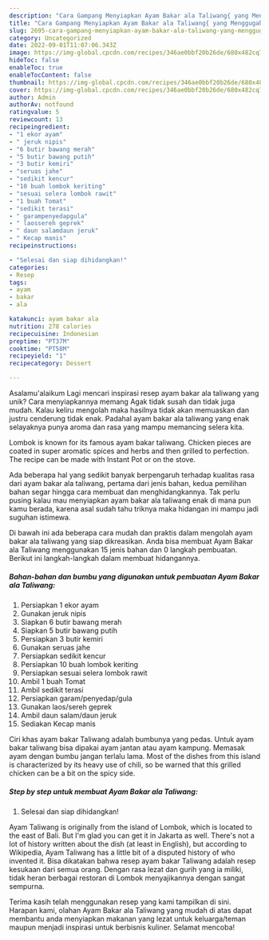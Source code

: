```yaml
---
description: "Cara Gampang Menyiapkan Ayam Bakar ala Taliwang{ yang Menggugah Selera"
title: "Cara Gampang Menyiapkan Ayam Bakar ala Taliwang{ yang Menggugah Selera"
slug: 2695-cara-gampang-menyiapkan-ayam-bakar-ala-taliwang-yang-menggugah-selera
category: Uncategorized
date: 2022-09-01T11:07:06.343Z
image: https://img-global.cpcdn.com/recipes/346ae0bbf20b26de/680x482cq70/ayam-bakar-ala-taliwang-foto-resep-utama.jpg
hideToc: false
enableToc: true
enableTocContent: false
thumbnail: https://img-global.cpcdn.com/recipes/346ae0bbf20b26de/680x482cq70/ayam-bakar-ala-taliwang-foto-resep-utama.jpg
cover: https://img-global.cpcdn.com/recipes/346ae0bbf20b26de/680x482cq70/ayam-bakar-ala-taliwang-foto-resep-utama.jpg
author: Admin
authorAv: notfound
ratingvalue: 5
reviewcount: 13
recipeingredient:
- "1 ekor ayam"
- " jeruk nipis"
- "6 butir bawang merah"
- "5 butir bawang putih"
- "3 butir kemiri"
- "seruas jahe"
- "sedikit kencur"
- "10 buah lombok keriting"
- "sesuai selera lombok rawit"
- "1 buah Tomat"
- "sedikit terasi"
- " garampenyedapgula"
- " laossereh geprek"
- " daun salamdaun jeruk"
- " Kecap manis"
recipeinstructions:

- "Selesai dan siap dihidangkan!"
categories:
- Resep
tags:
- ayam
- bakar
- ala

katakunci: ayam bakar ala 
nutrition: 278 calories
recipecuisine: Indonesian
preptime: "PT37M"
cooktime: "PT58M"
recipeyield: "1"
recipecategory: Dessert

---
```



Asalamu'alaikum Lagi mencari inspirasi resep ayam bakar ala taliwang yang unik? Cara menyiapkannya memang Agak tidak susah dan tidak juga mudah. Kalau keliru mengolah maka hasilnya tidak akan memuaskan dan justru cenderung tidak enak. Padahal ayam bakar ala taliwang yang enak selayaknya punya aroma dan rasa yang mampu memancing selera kita.


Lombok is known for its famous ayam bakar taliwang. Chicken pieces are coated in super aromatic spices and herbs and then grilled to perfection. The recipe can be made with Instant Pot or on the stove.

Ada beberapa hal yang sedikit banyak berpengaruh terhadap kualitas rasa dari ayam bakar ala taliwang, pertama dari jenis bahan, kedua pemilihan bahan segar hingga cara membuat dan menghidangkannya. Tak perlu pusing kalau mau menyiapkan ayam bakar ala taliwang enak di mana pun kamu berada, karena asal sudah tahu triknya maka hidangan ini mampu jadi suguhan istimewa.


Di bawah ini ada beberapa cara mudah dan praktis dalam mengolah ayam bakar ala taliwang yang siap dikreasikan. Anda bisa membuat Ayam Bakar ala Taliwang menggunakan 15 jenis bahan dan 0 langkah pembuatan. Berikut ini langkah-langkah dalam membuat hidangannya.

<!--inarticleads1-->

##### Bahan-bahan dan bumbu yang digunakan untuk pembuatan Ayam Bakar ala Taliwang:

1. Persiapkan 1 ekor ayam
1. Gunakan  jeruk nipis
1. Siapkan 6 butir bawang merah
1. Siapkan 5 butir bawang putih
1. Persiapkan 3 butir kemiri
1. Gunakan seruas jahe
1. Persiapkan sedikit kencur
1. Persiapkan 10 buah lombok keriting
1. Persiapkan sesuai selera lombok rawit
1. Ambil 1 buah Tomat
1. Ambil sedikit terasi
1. Persiapkan  garam/penyedap/gula
1. Gunakan  laos/sereh geprek
1. Ambil  daun salam/daun jeruk
1. Sediakan  Kecap manis


Ciri khas ayam bakar Taliwang adalah bumbunya yang pedas. Untuk ayam bakar taliwang bisa dipakai ayam jantan atau ayam kampung. Memasak ayam dengan bumbu jangan terlalu lama. Most of the dishes from this island is characterized by its heavy use of chili, so be warned that this grilled chicken can be a bit on the spicy side. 

<!--inarticleads2-->

##### Step by step untuk membuat Ayam Bakar ala Taliwang:


1. Selesai dan siap dihidangkan!

Ayam Taliwang is originally from the island of Lombok, which is located to the east of Bali. But I&#39;m glad you can get it in Jakarta as well. There&#39;s not a lot of history written about the dish (at least in English), but according to Wikipedia, Ayam Taliwang has a little bit of a disputed history of who invented it. Bisa dikatakan bahwa resep ayam bakar Taliwang adalah resep kesukaan dari semua orang. Dengan rasa lezat dan gurih yang ia miliki, tidak heran berbagai restoran di Lombok menyajikannya dengan sangat sempurna. 

Terima kasih telah menggunakan resep yang kami tampilkan di sini. Harapan kami, olahan Ayam Bakar ala Taliwang yang mudah di atas dapat membantu anda menyiapkan makanan yang lezat untuk keluarga/teman maupun menjadi inspirasi untuk berbisnis kuliner. Selamat mencoba!
